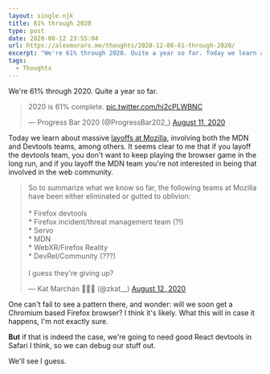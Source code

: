 ```yaml
---
layout: single.njk
title: 61% through 2020
type: post
date: 2020-08-12 23:55:04
url: https://alexmuraro.me/thoughts/2020-12-08-61-through-2020/
excerpt: "We're 61% through 2020. Quite a year so far. Today we learn about massive layoffs at Mozilla, involving both the MDN and Devtools team among others."
tags:
  - Thoughts
---
```


We're 61% through 2020. Quite a year so far.

<blockquote class="twitter-tweet"><p lang="en" dir="ltr">2020 is 61% complete. <a href="https://t.co/hj2cPLWBNC">pic.twitter.com/hj2cPLWBNC</a></p>&mdash; Progress Bar 2020 (@ProgressBar202_) <a href="https://twitter.com/ProgressBar202_/status/1293068133658484736?ref_src=twsrc%5Etfw">August 11, 2020</a></blockquote> <script async src="https://platform.twitter.com/widgets.js" charset="utf-8"></script>

Today we learn about massive [layoffs at Mozilla](https://www.theverge.com/2020/8/11/21363424/mozilla-layoffs-quarter-staff-250-people-new-revenue-focus), involving both the MDN and Devtools teams, among others. It seems clear to me that if you layoff the devtools team, you don't want to keep playing the browser game in the long run, and if you layoff the MDN team you're not interested in being that involved in the web community.

<blockquote class="twitter-tweet"><p lang="en" dir="ltr">So to summarize what we know so far, the following teams at Mozilla have been either eliminated or gutted to oblivion:<br><br>* Firefox devtools<br>* Firefox incident/threat management team (?!)<br>* Servo<br>* MDN<br>* WebXR/Firefox Reality<br>* DevRel/Community (???)<br><br>I guess they&#39;re giving up?</p>&mdash; Kat Marchán 🍑🍑🍑 (@zkat__) <a href="https://twitter.com/zkat__/status/1293585676336693253?ref_src=twsrc%5Etfw">August 12, 2020</a></blockquote> <script async src="https://platform.twitter.com/widgets.js" charset="utf-8"></script>

One can't fail to see a pattern there, and wonder: will we soon get a Chromium based Firefox browser? I think it's likely.
What this will in case it happens, I'm not exactly sure.

**But** if that is indeed the case, we're going to need good React devtools in Safari I think, so we can debug our stuff out.

We'll see I guess.
